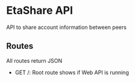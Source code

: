 # EtaShare API

API to share account information between peers

## Routes

All routes return JSON

- GET /: Root route shows if Web API is running
